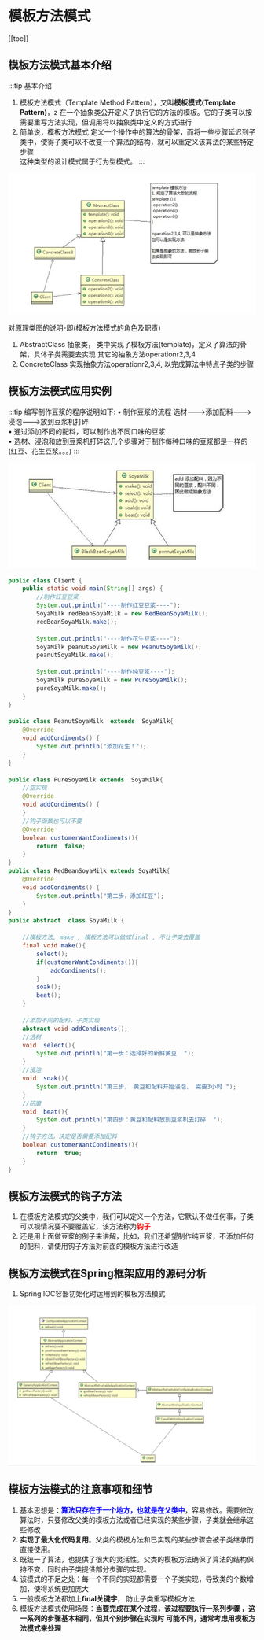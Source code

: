 # 模板方法模式
[[toc]]
## 模板方法模式基本介绍

:::tip 基本介绍
1. 模板方法模式（Template Method Pattern），又叫**模板模式(Template Pattern)**，z 在一个抽象类公开定义了执行它的方法的模板。它的子类可以按需要重写方法实现，但调用将以抽象类中定义的方式进行  
2. 简单说，模板方法模式 定义一个操作中的算法的骨架，而将一些步骤延迟到子类中，使得子类可以不改变一个算法的结构，就可以重定义该算法的某些特定步骤  
   这种类型的设计模式属于行为型模式。
:::

<a data-fancybox title="模板方法模式" href="./image/template.jpg">![模板方法模式](./image/template.jpg)</a>

对原理类图的说明-即(模板方法模式的角色及职责)
1. AbstractClass 抽象类， 类中实现了模板方法(template)，定义了算法的骨架，具体子类需要去实现 其它的抽象方法operationr2,3,4
2. ConcreteClass 实现抽象方法operationr2,3,4, 以完成算法中特点子类的步骤

## 模板方法模式应用实例

:::tip 编写制作豆浆的程序说明如下:
• 制作豆浆的流程 选材--->添加配料--->浸泡--->放到豆浆机打碎  
• 通过添加不同的配料，可以制作出不同口味的豆浆  
• 选材、浸泡和放到豆浆机打碎这几个步骤对于制作每种口味的豆浆都是一样的(红豆、花生豆浆。。。) 
::: 

<a data-fancybox title="模板方法模式应用实例" href="./image/template1.jpg">![模板方法模式应用实例](./image/template1.jpg)</a>

```java
public class Client {
    public static void main(String[] args) {
        //制作红豆豆浆
        System.out.println("----制作红豆豆浆----");
        SoyaMilk redBeanSoyaMilk = new RedBeanSoyaMilk();
        redBeanSoyaMilk.make();

        System.out.println("----制作花生豆浆----");
        SoyaMilk peanutSoyaMilk = new PeanutSoyaMilk();
        peanutSoyaMilk.make();

        System.out.println("----制作纯豆浆----");
        SoyaMilk pureSoyaMilk = new PureSoyaMilk();
        pureSoyaMilk.make();
    }
}

public class PeanutSoyaMilk  extends  SoyaMilk{
    @Override
    void addCondiments() {
        System.out.println("添加花生！");
    }
}

public class PureSoyaMilk extends  SoyaMilk{
    //空实现
    @Override
    void addCondiments() {
    }
    //钩子函数也可以不要
    @Override
    boolean customerWantCondiments(){
        return  false;
    }
}
public class RedBeanSoyaMilk extends SoyaMilk{
    @Override
    void addCondiments() {
        System.out.println("第二步，添加红豆");
    }
}
public abstract  class SoyaMilk {

    //模板方法, make , 模板方法可以做成final , 不让子类去覆盖
    final void make(){
        select();
        if(customerWantCondiments()){
            addCondiments();
        }
        soak();
        beat();
    }

    //添加不同的配料，子类实现
    abstract void addCondiments();
    //选材
    void  select(){
        System.out.println("第一步：选择好的新鲜黄豆  ");
    }
    //浸泡
    void  soak(){
        System.out.println("第三步， 黄豆和配料开始浸泡， 需要3小时 ");
    }
    //研磨
    void  beat(){
        System.out.println("第四步：黄豆和配料放到豆浆机去打碎  ");
    }
    //钩子方法，决定是否需要添加配料
    boolean customerWantCondiments(){
        return  true;
    }
}
```
## 模板方法模式的钩子方法
1. 在模板方法模式的父类中，我们可以定义一个方法，它默认不做任何事，子类可以视情况要不要覆盖它，该方法称为<font color='red'><strong>钩子</strong></font>
2. 还是用上面做豆浆的例子来讲解，比如，我们还希望制作纯豆浆，不添加任何的配料，请使用钩子方法对前面的模板方法进行改造

## 模板方法模式在Spring框架应用的源码分析

1. Spring IOC容器初始化时运用到的模板方法模式

<a data-fancybox title="IOC容器初始化时运用到的模板方法模式" href="./image/ioctemplate.jpg">![IOC容器初始化时运用到的模板方法模式](./image/ioctemplate.jpg)</a>


## 模板方法模式的注意事项和细节

1. 基本思想是：<font color='blue'><strong>算法只存在于一个地方，也就是在父类中</strong></font>，容易修改。需要修改算法时，只要修改父类的模板方法或者已经实现的某些步骤，子类就会继承这些修改
2. **实现了最大化代码复用**。父类的模板方法和已实现的某些步骤会被子类继承而直接使用。
3. 既统一了算法，也提供了很大的灵活性。父类的模板方法确保了算法的结构保持不变，同时由子类提供部分步骤的实现。
4. 该模式的不足之处：每一个不同的实现都需要一个子类实现，导致类的个数增加，使得系统更加庞大
5. 一般模板方法都加上**final关键字**， 防止子类重写模板方法.
6. 模板方法模式使用场景：**当要完成在某个过程，该过程要执行一系列步骤 ，这一系列的步骤基本相同，但其个别步骤在实现时 可能不同，通常考虑用模板方法模式来处理**
